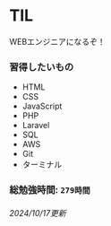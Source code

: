 # TIL
WEBエンジニアになるぞ！

### 習得したいもの
- HTML
- CSS
- JavaScript
- PHP
- Laravel
- SQL
- AWS
- Git
- ターミナル

### 総勉強時間: `279時間`
###### 2024/10/17更新
